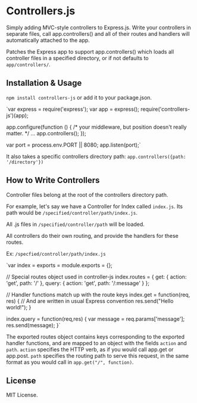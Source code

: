 Controllers.js
==============

Simply adding MVC-style controllers to Express.js.
Write your controllers in separate files, call app.controllers() and all of their routes and handlers will automatically attached to the app. 

Patches the Express app to support app.controllers() which loads all controller files in a specified directory, or if not defaults to `app/controllers/`.

## Installation & Usage
`npm install controllers-js` or add it to your package.json.

`var express = require('express');
var app = express();
require('controllers-js')(app);

app.configure(function () {
    /* your middleware, but position doesn't really matter. */
    ...
    app.controllers();
});

var port = process.env.PORT || 8080;
app.listen(port);`

It also takes a specific controllers directory path: `app.controllers({path: '/directory'})`

## How to Write Controllers

Controller files belong at the root of the controllers directory path.

For example, let's say we have a Controller for Index called `index.js`.
Its path would be `/specified/controller/path/index.js`. 

All .js files in `/specified/controller/path` will be loaded.

All controllers do their own routing, and provide the handlers for these routes.

Ex: `/specfied/controller/path/index.js`

`var index = exports = module.exports = {};

// Special routes object used in controller-js
index.routes = {
    get: { action: 'get', path: '/' },
    query: { action: 'get', path: '/:message' }
};

// Handler functions match up with the route keys
index.get = function(req, res) {
    // And are written in usual Express convention
    res.send("Hello world!");
}

index.query = function(req,res) {
    var message = req.params['message'];
    res.send(message);
}`

The exported routes object contains keys corresponding to the exported handler functions, and are mapped to an object with the fields `action` and `path`. `action` specifies the HTTP verb, as if you would call app.get or app.post. `path` specifies the routing path to serve this request, in the same format as you would call in `app.get("/", function)`.

## License
MIT License.
